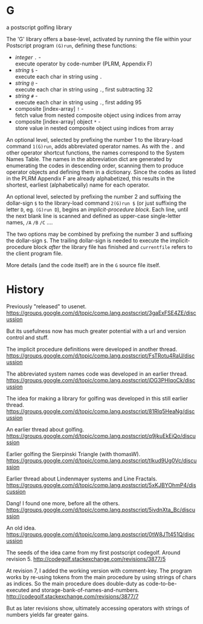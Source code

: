 # G
a postscript golfing library

The 'G' library offers a base-level, activated by running the file within your Postscript program `(G)run`, defining these functions:

 * *integer*  `.`  *-*  
    execute operator by code-number (PLRM, Appendix F)
 * *string*  `$`  *-*  
    execute each char in string using `.`
 * *string*  `@`  *-*  
    execute each char in string using `.`, first subtracting 32
 * *string*  `#`  *-*  
    execute each char in string using `.`, first adding 95
 * composite [index-array]  `!`  *-*  
    fetch value from nested composite object using indices from array
 * composite [index-array] object  `*`  *-*  
    store value in nested composite object using indices from array

An optional level, selected by prefixing the number 1 to the library-load command `1(G)run`, adds abbreviated operator names. As with the `.` and other operator shortcut functions, the names correspond to the System Names Table. The names in the abbreviation dict are generated by enumerating the codes in descending order, scanning them to produce operator objects and defining them in a dictionary. Since the codes as listed in the PLRM Appendix F are already alphabetized, this results in the shortest, earliest (alphabetically) name for each operator.

An optional level, selected by prefixing the number 2 and suffixing the dollar-sign `$` to the library-load command `2(G)run $` (or just suffixing the letter `D`, eg. `(G)run D`), begins an *implicit-procedure block*. Each line, until the next blank line is scanned and defined as upper-case single-letter names, `/A` `/B` `/C` ....

The two options may be combined by prefixing the number 3 and suffixing the dollar-sign `$`. The trailing dollar-sign is needed to execute the implicit-procedure block *after* the library file has finished and `currentfile` refers to the client program file.

More details (and the code itself) are in the `G` source file itself.

# History

Previously "released" to usenet.
https://groups.google.com/d/topic/comp.lang.postscript/3gaExFSE4ZE/discussion

But its usefulness now has much greater potential with a url and version control and stuff.

The implicit procedure definitions were developed in another thread.
https://groups.google.com/d/topic/comp.lang.postscript/FsTRotu4RaU/discussion

The abbreviated system names code was developed in an earlier thread.
https://groups.google.com/d/topic/comp.lang.postscript/jDG3PHIqoCk/discussion

The idea for making a library for golfing was developed in this still earlier thread.
https://groups.google.com/d/topic/comp.lang.postscript/81Rlq5HeaNg/discussion

An earlier thread about golfing.
https://groups.google.com/d/topic/comp.lang.postscript/q9jkuEkEiQo/discussion

Earlier golfing the Sierpinski Triangle (with thomasW).
https://groups.google.com/d/topic/comp.lang.postscript/tIkud9Ug0Vc/discussion

Earlier thread about Lindenmayer systems and Line Fractals.
https://groups.google.com/d/topic/comp.lang.postscript/5xKJBYOhmP4/discussion

Dang! I found one more, before all the others.
https://groups.google.com/d/topic/comp.lang.postscript/5ivdnXta_Bc/discussion

An old idea.
https://groups.google.com/d/topic/comp.lang.postscript/0tW8JTt451Q/discussion

The seeds of the idea came from my first postscript codegolf. Around revision 5.
http://codegolf.stackexchange.com/revisions/3877/5

At revision 7, I added the working version with comment-key. The program works by re-using tokens from the main procedure by using strings of chars as indices. So the main procedure does double-duty as code-to-be-executed and storage-bank-of-names-and-numbers.
http://codegolf.stackexchange.com/revisions/3877/7

But as later revisions show, ultimately accessing operators with strings of numbers yields far greater gains.
